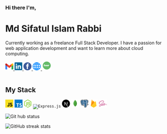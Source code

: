 ### **Hi there I'm**,

# **Md Sifatul Islam Rabbi**

Currently working as a freelance Full Stack Developer. I have a passion for web application development and want to learn more about cloud computing.

<a href="mailto:mdsifatulislam.rabbi@gmail.com" target="_blank">
  <code><img src="./icons/gmail.svg" alt="Gmail" height="25" /></code>
</a>
<a href="https://linkedin.com/in/temujins" target="_blank">
  <code><img src="./icons/linkedin.svg" alt="LinkedIn" height="25" /></code>
</a>
<a href="https://facebook.com/ttemujins" target="_blank">
  <code><img src="./icons/facebook.svg" alt="Facebook" height="25" /></code>
</a>
<a href="https://sifatulrabbi.github.io" target="_blank">
  <code><img src="./icons/web.svg" alt="Website" height="25" /></code>
</a>
<a href="https://www.fiverr.com/temujins" target="_blank">
  <code><img src="./icons/fiverr.svg" alt="Fiverr" height="30" /></code>
</a>

<br/>
<br/>

## My Stack

<code><img src="./icons/javascript.svg" alt="JavaScript" height="25" /></code>
<code><img src="./icons/typescript.svg" alt="TypeScript" height="25" /></code>
<code><img src="./icons/nodejs.svg" alt="Node.js" height="25" /></code>
<code><img src="./icons/expressjs.svg" alt="Express.js" height="25" /></code>
<code><img src="./icons/nextjs.svg" alt="Next.js" height="25" /></code>
<code><img src="./icons/mongodb.svg" alt="MongoDB" height="25" /></code>
<code><img src="./icons/postgresql.svg" alt="PostgreSQL" height="25" /></code>
<code><img src="./icons/firebase.svg" alt="Firebase" height="25" /></code>
<code><img src="./icons/sass.svg" alt="SCSS" height="25" /></code>

<!--
<br/>

![GitHub language](https://github-readme-stats.vercel.app/api/top-langs/?username=sifatulrabbi&layout=compact&theme=tokyonight)

![Full stack E-Commerce shop](https://github-readme-stats.anuraghazra1.vercel.app/api/pin/?username=sifatulrabbi&repo=fullstack-ecommerce-shop&theme=tokyonight)

![My portfolio](https://github-readme-stats.anuraghazra1.vercel.app/api/pin/?username=sifatulrabbi&repo=sifatulrabbi.github.io&theme=tokyonight) 

-->

![Git hub status](https://github-readme-stats.anuraghazra1.vercel.app/api?username=sifatulrabbi&show_icons=true&include_all_commits=true&theme=tokyonight)

![GitHub streak stats](https://github-readme-streak-stats.herokuapp.com/?user=sifatulrabbi&theme=tokyonight)
